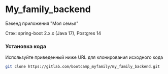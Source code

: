 # My_family_backend

Бэкенд приложения "Моя семья"

Стэк: spring-boot 2.x.x (Java 17), Postgres 14

### Установка кода 

Используйте приведенный ниже URL для клонирования исходного кода

```sh
git clone https://gitlab.com/bootcamp_myfamily/my_family_backend.git
```




